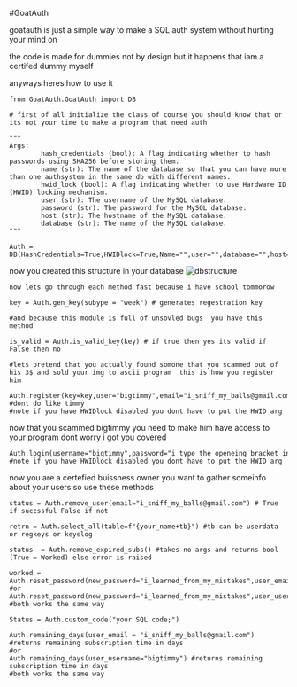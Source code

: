 #GoatAuth

goatauth is just a simple way to make a SQL auth system without hurting your mind on

the code is made for dummies not by design but it happens that iam a certifed dummy myself

anyways heres how to use it

```
from GoatAuth.GoatAuth import DB

# first of all initialize the class of course you should know that or its not your time to make a program that need auth

"""
Args:
        hash_credentials (bool): A flag indicating whether to hash passwords using SHA256 before storing them.
        name (str): The name of the database so that you can have more than one authsystem in the same db with different names.
        hwid_lock (bool): A flag indicating whether to use Hardware ID (HWID) locking mechanism.
        user (str): The username of the MySQL database.
        password (str): The password for the MySQL database.
        host (str): The hostname of the MySQL database.
        database (str): The name of the MySQL database.
"""

Auth = DB(HashCredentials=True,HWIDlock=True,Name="",user="",database="",host="",password='')

```
now you created this structure in your database ![dbstructure](https://user-images.githubusercontent.com/113275720/221686970-7fb60536-d572-438e-b99e-eefa8a2ab24e.png)

```
now lets go through each method fast because i have school tommorow

key = Auth.gen_key(subype = "week") # generates regestration key 

#and because this module is full of unsovled bugs  you have this method 

is_valid = Auth.is_valid_key(key) # if true then yes its valid if False then no

#lets pretend that you actually found somone that you scammed out of his 3$ and sold your img to ascii program  this is how you register him

Auth.register(key=key,user="bigtimmy",email="i_sniff_my_balls@gmail.com",password="i_type_the_openeing_bracket_in_a_second_line",HWID="timmysHWID") #dont do like timmy 
#note if you have HWIDlock disabled you dont have to put the HWID arg
```
now that you scammed bigtimmy you need to make him have access to your program dont worry i got you covered

```
Auth.login(username="bigtimmy",password="i_type_the_openeing_bracket_in_a_second_line",HWID="timmysHWID") 
#note if you have HWIDlock disabled you dont have to put the HWID arg
```

now you are a certefied buissness owner you want to gather someinfo about your users so use these methods

```
status = Auth.remove_user(email="i_sniff_my_balls@gmail.com") # True if succssful False if not

retrn = Auth.select_all(table=f"{your_name+tb}") #tb can be userdata or regkeys or keyslog

status  = Auth.remove_expired_subs() #takes no args and returns bool (True = Worked) else error is raised

worked = Auth.reset_password(new_password="i_learned_from_my_mistakes",user_email="i_sniff_my_balls@gmail.com") 
#or 
Auth.reset_password(new_password="i_learned_from_my_mistakes",user_username="bigtimmy")
#both works the same way

Status = Auth.custom_code("your SQL code;")

Auth.remaining_days(user_email = "i_sniff_my_balls@gmail.com") #returns remaining subscription time in days
#or 
Auth.remaining_days(user_username="bigtimmy") #returns remaining subscription time in days
#both works the same way

```



